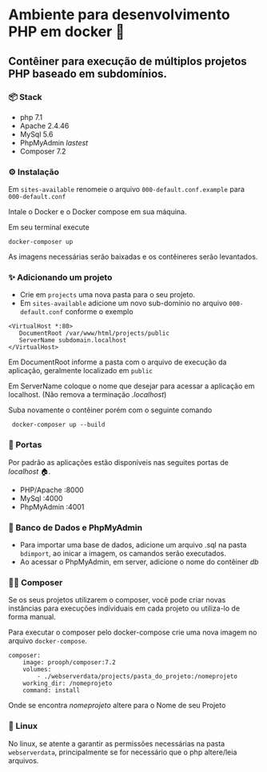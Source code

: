# Ambiente para desenvolvimento PHP em docker 🐳

## Contêiner para execução de múltiplos projetos PHP baseado em subdomínios.

### 📦 Stack

 - php 7.1
 - Apache 2.4.46
 - MySql 5.6
 - PhpMyAdmin *lastest*
 - Composer 7.2

### ⚙ Instalação

Em ``` sites-available ``` renomeie o arquivo ```000-default.conf.example``` para ```000-default.conf```

Intale o Docker e o Docker compose em sua máquina.

Em seu terminal execute

``` docker-composer up ```

As imagens necessárias serão baixadas e os contêineres serão levantados.

### ✨ Adicionando um projeto

 - Crie em ```projects``` uma nova pasta para o seu projeto.
 - Em ``` sites-available ```  adicione um novo sub-domínio no arquivo ```000-default.conf``` conforme o exemplo

 ```
 <VirtualHost *:80>
    DocumentRoot /var/www/html/projects/public
    ServerName subdomain.localhost
</VirtualHost>
 ```

 Em DocumentRoot informe a pasta com o arquivo de execução da aplicação, geralmente localizado em ```public```

 Em ServerName coloque o nome que desejar para acessar a aplicação em localhost. (Não remova a terminação *.localhost*)

Suba novamente o contêiner porém com o seguinte comando

``` docker-composer up --build```

### 🚪 Portas

  Por padrão as aplicações estão disponíveis nas seguites portas de *localhost* 🏠.

  - PHP/Apache :8000
  - MySql :4000
  - PhpMyAdmin :4001

### 🎲 Banco de Dados e PhpMyAdmin

  - Para importar uma base de dados, adicione um arquivo .sql na pasta ```bdimport```, ao inicar a imagem, os camandos serão executados.
  - Ao acessar o PhpMyAdmin, em server, adicione o nome do contêiner *db*

### 🙋‍♂️ Composer

  Se os seus projetos utilizarem o composer, você pode criar novas instâncias para execuções indíviduais em cada projeto ou utiliza-lo de forma manual.

  Para executar o composer pelo docker-compose crie uma nova imagem no arquivo ```docker-compose```.

```
composer:
    image: prooph/composer:7.2
    volumes:
        - ./webserverdata/projects/pasta_do_projeto:/nomeprojeto
    working_dir: /nomeprojeto
    command: install
```
Onde se encontra *nomeprojeto* altere para o Nome de seu Projeto


### 🐧 Linux

  No linux, se atente a garantir as permissões necessárias na pasta ```webserverdata```, principalmente se for necessário que o php altere/leia arquivos.